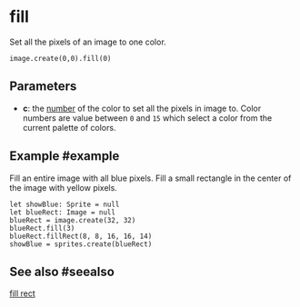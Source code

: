 # fill

Set all the pixels of an image to one color.

```sig
image.create(0,0).fill(0)
```

## Parameters

* **c**: the [number](/types/number) of the color to set all the pixels in image to. Color numbers are value between `0` and `15` which select a color from the current palette of colors.

## Example #example

Fill an entire image with all blue pixels. Fill a small rectangle in the center of the image with yellow pixels.

```blocks
let showBlue: Sprite = null
let blueRect: Image = null
blueRect = image.create(32, 32)
blueRect.fill(3)
blueRect.fillRect(8, 8, 16, 16, 14)
showBlue = sprites.create(blueRect)
```

## See also #seealso

[fill rect](/reference/images/image/fill-rect)
